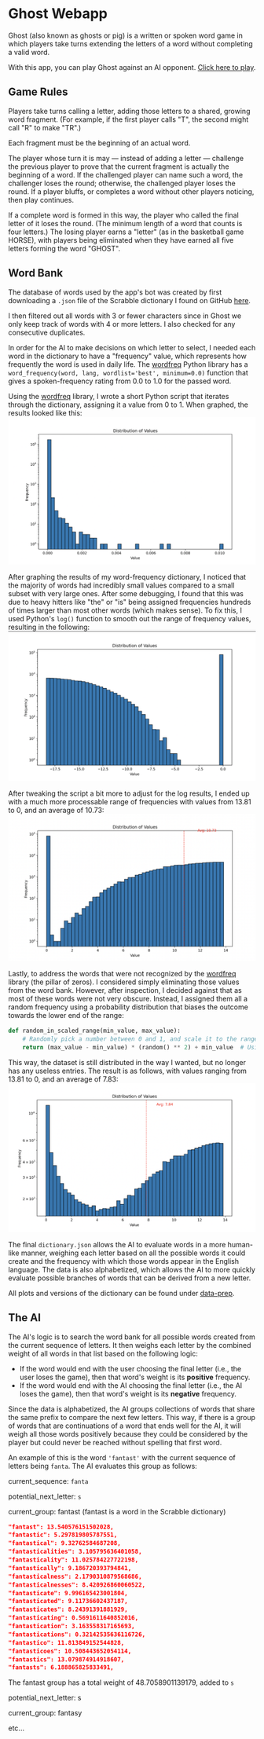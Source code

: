 # Ghost Webapp

Ghost (also known as ghosts or pig) is a written or spoken word game in which players take turns extending the letters of a word without completing a valid word.

With this app, you can play Ghost against an AI opponent. [Click here to play](https://reedbryan.github.io/ghost-webapp/).

## Game Rules

Players take turns calling a letter, adding those letters to a shared, growing word fragment. (For example, if the first player calls "T", the second might call "R" to make "TR".)

Each fragment must be the beginning of an actual word.

The player whose turn it is may — instead of adding a letter — challenge the previous player to prove that the current fragment is actually the beginning of a word. If the challenged player can name such a word, the challenger loses the round; otherwise, the challenged player loses the round. If a player bluffs, or completes a word without other players noticing, then play continues.

If a complete word is formed in this way, the player who called the final letter of it loses the round. (The minimum length of a word that counts is four letters.) The losing player earns a "letter" (as in the basketball game HORSE), with players being eliminated when they have earned all five letters forming the word "GHOST".

## Word Bank

The database of words used by the app's bot was created by first downloading a `.json` file of the Scrabble dictionary I found on GitHub [here](https://github.com/benjamincrom/scrabble/blob/master/scrabble/dictionary.json).

I then filtered out all words with 3 or fewer characters since in Ghost we only keep track of words with 4 or more letters. I also checked for any consecutive duplicates.

In order for the AI to make decisions on which letter to select, I needed each word in the dictionary to have a "frequency" value, which represents how frequently the word is used in daily life. The [wordfreq](https://pypi.org/project/wordfreq/) Python library has a `word_frequency(word, lang, wordlist='best', minimum=0.0)` function that gives a spoken-frequency rating from 0.0 to 1.0 for the passed word.

Using the [wordfreq](https://pypi.org/project/wordfreq/) library, I wrote a short Python script that iterates through the dictionary, assigning it a value from 0 to 1. When graphed, the results looked like this:
![Alt text](https://github.com/reedbryan/ghost-webapp/blob/main/data-prep/scrabbledic-plot.png)

After graphing the results of my word-frequency dictionary, I noticed that the majority of words had incredibly small values compared to a small subset with very large ones. After some debugging, I found that this was due to heavy hitters like "the" or "is" being assigned frequencies hundreds of times larger than most other words (which makes sense). To fix this, I used Python's `log()` function to smooth out the range of frequency values, resulting in the following:
![Alt text](https://github.com/reedbryan/ghost-webapp/blob/main/data-prep/scrabbledic-logplot.png)

After tweaking the script a bit more to adjust for the log results, I ended up with a much more processable range of frequencies with values from 13.81 to 0, and an average of 10.73:
![Alt text](https://github.com/reedbryan/ghost-webapp/blob/main/data-prep/scrabbledic-finalplot.png)

Lastly, to address the words that were not recognized by the [wordfreq](https://pypi.org/project/wordfreq/) library (the pillar of zeros). I considered simply eliminating those values from the word bank. However, after inspection, I decided against that as most of these words were not very obscure. Instead, I assigned them all a random frequency using a probability distribution that biases the outcome towards the lower end of the range:

```python
def random_in_scaled_range(min_value, max_value):
    # Randomly pick a number between 0 and 1, and scale it to the range [min_value, max_value]
    return (max_value - min_value) * (random() ** 2) + min_value  # Using the square to skew towards the lower end
```

This way, the dataset is still distributed in the way I wanted, but no longer has any useless entries. The result is as follows, with values ranging from 13.81 to 0, and an average of 7.83:
![Alt text](https://github.com/reedbryan/ghost-webapp/blob/main/data-prep/scrabbledic-scaledplot.png)

The final `dictionary.json` allows the AI to evaluate words in a more human-like manner, weighing each letter based on all the possible words it could create and the frequency with which those words appear in the English language. The data is also alphabetized, which allows the AI to more quickly evaluate possible branches of words that can be derived from a new letter.

All plots and versions of the dictionary can be found under [data-prep](https://github.com/reedbryan/ghost-webapp/tree/main/data-prep).

## The AI

The AI's logic is to search the word bank for all possible words created from the current sequence of letters. It then weighs each letter by the combined weight of all words in that list based on the following logic:
- If the word would end with the user choosing the final letter (i.e., the user loses the game), then that word's weight is its **positive** frequency.
- If the word would end with the AI choosing the final letter (i.e., the AI loses the game), then that word's weight is its **negative** frequency.

Since the data is alphabetized, the AI groups collections of words that share the same prefix to compare the next few letters. This way, if there is a group of words that are continuations of a word that ends well for the AI, it will weigh all those words positively because they could be considered by the player but could never be reached without spelling that first word.

An example of this is the word `'fantast'` with the current sequence of letters being `fanta`. The AI evaluates this group as follows:

current_sequence: `fanta`

potential_next_letter: `s`

current_group: fantast (fantast is a word in the Scrabble dictionary)

  ```json
"fantast": 13.540576151502028,
"fantastic": 5.297819805787551,
"fantastical": 9.32762584687208,
"fantasticalities": 3.105795636401058,
"fantasticality": 11.025784227722198,
"fantastically": 9.186720393794841,
"fantasticalness": 2.1790310879568686,
"fantasticalnesses": 8.420926860060522,
"fantasticate": 9.996165423001804,
"fantasticated": 9.11736602437187,
"fantasticates": 8.24391391881929,
"fantasticating": 0.5691611640852016,
"fantastication": 3.163558317165693,
"fantastications": 0.32142535636116726,
"fantastico": 11.813849152544828,
"fantasticoes": 10.508443652054114,
"fantastics": 13.079874914918607,
"fantasts": 6.188865825833491,
```

The fantast group has a total weight of 48.7058901139179, added to `s`

potential_next_letter: s 

current_group: fantasy

etc...
